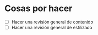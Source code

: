 # Cosas por hacer
+ [ ] Hacer una revisión general de contenido
+ [ ] Hacer una revisión general de estilizado

